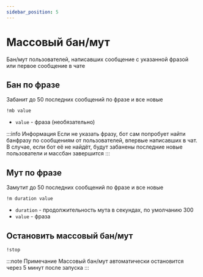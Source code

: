 ```yaml
---
sidebar_position: 5
---
```


# Массовый бан/мут

Бан/мут пользователей, написавших сообщение с указанной фразой или первое сообщение в чате

## Бан по фразе

Забанит до 50 последних сообщений по фразе и все новые

`!mb value`
- `value` - фраза (необязательно)

:::info Информация
Если не указать фразу, бот сам попробует  найти банфразу по сообщениям от пользователей, впервые написавших в чат. В случае, если бот её не найдёт, будут забанены последние новые пользователи и массбан завершится
:::

## Мут по фразе
Замутит до 50 последних сообщений по фразе и все новые

`!m duration value`
- `duration` - продолжительность мута в секундах, по умолчанию 300
- `value` - фраза

## Остановить массовый бан/мут
`!stop`

:::note Примечание
Массовый бан/мут автоматически остановится через 5 минут после запуска
:::